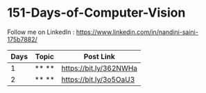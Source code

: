 # 151-Days-of-Computer-Vision

Follow me on LinkedIn : https://www.linkedin.com/in/nandini-saini-175b7882/


| Days | Topic                                        | Post Link              |
| ---- | -------------------------------------------- | ---------------------- |
| 1    | **            **                             | https://bit.ly/362NWHa |
| 2    | **        **                                 | https://bit.ly/3o5OaU3 |
